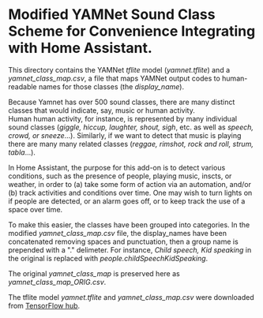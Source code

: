 # Modified YAMNet Sound Class Scheme for Convenience Integrating with Home Assistant.

This directory contains the YAMNet *tflite* model (*yamnet.tflite*)
and a *yamnet_class_map.csv*, a file that maps YAMNet output codes to
human-readable names for those classes (the *display_name*).

Because Yamnet has over 500 sound classes, there are
many distinct classes that would indicate, say, music or human activity.  
Human human activity, for instance, is represented by many individual
sound classes (*giggle, hiccup, laughter, shout, sigh*, etc. as well as
*speech, crowd, or sneeze*...). Similarly, if we want to detect that
music is playing there are many many related classes (*reggae, rimshot, rock and roll,
strum, tabla*...).

In Home Assistant, the purpose for this add-on is to detect various conditions, such 
as the presence of people, playing music, inscts, or weather, in order to (a) take some form of 
action via an automation, and/or (b) track activities and conditions over time.  One may
wish to turn lights on if people are detected, or an alarm goes off, or to keep track the
use of a space over time.


To make this easier, the classes have been grouped into categories.  In the modified
*yamnet_class_map.csv* file, the display_names have been concatenated removing spaces
and punctuation, then a group name is prepended with a "." delimeter.  For instance,
*Child speech, Kid speaking* in the original is replaced with *people.childSpeechKidSpeaking*.

The original *yamnet_class_map* is preserved here as *yamnet_class_map_ORIG.csv*.

The tflite model *yamnet.tflite* and *yamnet_class_map.csv* were downloaded from 
[TensorFlow hub](https://www.kaggle.com/models/google/yamnet/tfLite/classification-tflite/1?lite-format=tflite&tfhub-redirect=true).
